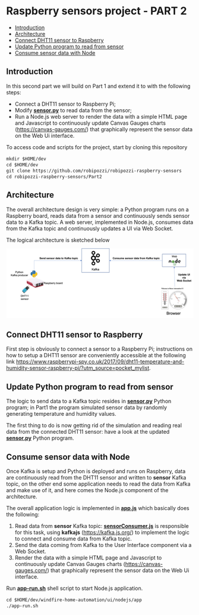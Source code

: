 # Raspberry sensors project - PART 2
- [Introduction](#introduction)
- [Architecture](#architecture)
- [Connect DHT11 sensor to Raspberry](#connect-DHT11-sensor-to-raspberry)
- [Update Python program to read from sensor](#update-python-program-to-read-from-sensor)
- [Consume sensor data with Node](#consume-sensor-data-with-node)


## Introduction
In this second part we will build on Part 1 and extend it to with the following steps:
* Connect a DHT11 sensor to Raspberry Pi;
* Modify **[sensor.py](kafka/sensor.py)** to read data from the sensor;
* Run a Node.js web server to render the data with a simple HTML page and Javascript to continuously update Canvas Gauges charts (https://canvas-gauges.com/) that graphically represent the sensor data on the Web Ui interface.

To access code and scripts for the project, start by cloning this repository 
```
mkdir $HOME/dev
cd $HOME/dev
git clone https://github.com/robipozzi/robipozzi-raspberry-sensors 
cd robipozzi-raspberry-sensors/Part2
```

## Architecture
The overall architecture design is very simple: a Python program runs on a Raspberry board, reads data from a sensor and continuously sends sensor data to a Kafka topic. A web server, implemented in Node.js, consumes data from the Kafka topic and continuously updates a UI via Web Socket.

The logical architecture is sketched below

![](../images/architecture.png)

## Connect DHT11 sensor to Raspberry
First step is obviously to connect a sensor to a Raspberry Pi; instructions on how to setup a DHT11 sensor are conveniently accessible at the following link https://www.raspberrypi-spy.co.uk/2017/09/dht11-temperature-and-humidity-sensor-raspberry-pi/?utm_source=pocket_mylist.

## Update Python program to read from sensor
The logic to send data to a Kafka topic resides in **[sensor.py](kafka/sensor.py)** Python program; in Part1 the program simulated sensor data by randomly generating temperature and humidity values.

The first thing to do is now getting rid of the simulation and reading real data from the connected DHT11 sensor: have a look at the updated **[sensor.py](kafka/sensor.py)** Python program.

## Consume sensor data with Node
Once Kafka is setup and Python is deployed and runs on Raspberry, data are continuously read from the DHT11 sensor and written to **sensor** Kafka topic, on the other end some application needs to read the data from Kafka and make use of it, and here comes the Node.js component of the architecture.

The overall application logic is implemented in **[app.js](nodejs/app.js)** which basically does the following:
1. Read data from **sensor** Kafka topic: **[sensorConsumer.js](nodejs/sensorConsumer.js)** is responsible for this task, using **kafkajs** (https://kafka.js.org/) to implement the logic to connect and consume data from Kafka topic.
2. Send the data coming from Kafka to the User Interface component via a Web Socket.
3. Render the data with a simple HTML page and Javascript to continuously update Canvas Gauges charts (https://canvas-gauges.com/) that graphically represent the sensor data on the Web Ui interface.

Run **[app-run.sh](ui/nodejs/app/app-run.sh)** shell script to start Node.js application.
```
cd $HOME/dev/windfire-home-automation/ui/nodejs/app
./app-run.sh
```